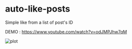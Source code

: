 # auto-like-posts

Simple like from a list of post's ID 

DEMO : https://www.youtube.com/watch?v=odJMPJhw7qM

![plot](https://i.postimg.cc/fbXChnwY/screenshot-73.png)
